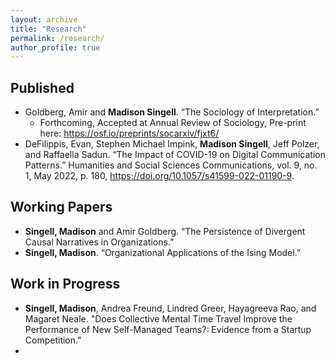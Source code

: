 ```yaml
---
layout: archive
title: "Research"
permalink: /research/
author_profile: true
---
```

## Published ##
- Goldberg, Amir and **Madison Singell**.  “The Sociology of Interpretation.” 
    - Forthcoming, Accepted at Annual Review of Sociology, Pre-print here: https://osf.io/preprints/socarxiv/fjxt6/ 
- DeFilippis, Evan, Stephen Michael Impink, **Madison Singell**, Jeff Polzer, and Raffaella Sadun. “The Impact of COVID-19 on Digital Communication Patterns.” Humanities and Social Sciences Communications, vol. 9, no. 1, May 2022, p. 180, https://doi.org/10.1057/s41599-022-01190-9.

## Working Papers
- **Singell, Madison** and Amir Goldberg. “The Persistence of Divergent Causal Narratives in Organizations.”
- **Singell, Madison**. “Organizational Applications of the Ising Model.”

## Work in Progress
- **Singell, Madison**, Andrea Freund, Lindred Greer, Hayagreeva Rao, and Magaret Neale. "Does Collective Mental Time Travel Improve the Performance of New Self-Managed Teams?: Evidence from a Startup Competition."
- 
